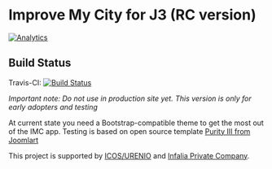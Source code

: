 # Improve My City for J3 (RC version) #
[![Analytics](https://ga-beacon.appspot.com/UA-7990459-29/itsam/imc)](https://github.com/igrigorik/ga-beacon)

Build Status
---------------------
Travis-CI: [![Build Status](https://travis-ci.org/itsam/imc.svg)](https://travis-ci.org/itsam/imc)

*Important note: Do not use in production site yet. This version is only for early adopters and testing*

At current state you need a Bootstrap-compatible theme to get the most out of the IMC app.
Testing is based on open source template [Purity III from Joomlart](http://www.joomlart.com/joomla/templates/purity-iii)


This project is supported by [ICOS/URENIO](http://icos.urenio.org/) and [Infalia Private Company](http://www.infalia.com).
